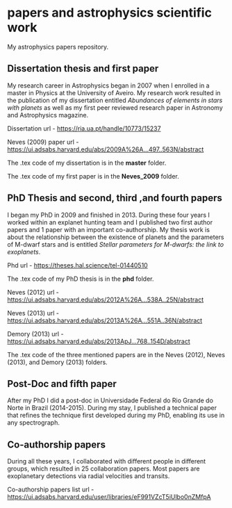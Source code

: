 # papers and astrophysics scientific work

My astrophysics papers repository.

## Dissertation thesis and first paper

My research career in Astrophysics began in 2007 when I enrolled in a master in Physics at the University of Aveiro. My research work resulted in the publication of my dissertation entitled *Abundances of elements in stars with planets* as well as my first peer reviewed research paper in Astronomy and Astrophysics magazine.

Dissertation url - <https://ria.ua.pt/handle/10773/15237>

Neves (2009) paper url - <https://ui.adsabs.harvard.edu/abs/2009A%26A...497..563N/abstract>

The .tex code of my dissertation is in the **master** folder.

The .tex code of my first paper is in the **Neves_2009** folder.

## PhD Thesis and second, third ,and fourth papers

I began my PhD in 2009 and finished in 2013. During these four years I worked within an explanet hunting team and I published two first author papers and 1 paper with an important co-authorship. My thesis work is about the relationship between the existence of planets and the parameters of M-dwarf stars and is entitled *Stellar parameters for M-dwarfs: the link to exoplanets*.

Phd url - <https://theses.hal.science/tel-01440510>

The .tex code of my PhD thesis is in the **phd** folder.

Neves (2012) url - <https://ui.adsabs.harvard.edu/abs/2012A%26A...538A..25N/abstract>

Neves (2013) url - <https://ui.adsabs.harvard.edu/abs/2013A%26A...551A..36N/abstract>

Demory (2013) url - <https://ui.adsabs.harvard.edu/abs/2013ApJ...768..154D/abstract>

The .tex code of the three mentioned papers are in the Neves (2012), Neves (2013), and Demory (2013) folders.

## Post-Doc and fifth paper

After my PhD I did a post-doc in Universidade Federal do Rio Grande do Norte in Brazil (2014-2015). During my stay, I published a technical paper that refines the technique first developed during my PhD, enabling its use in any spectrograph.

## Co-authorship papers

During all these years, I collaborated with different people in different groups, which resulted in 25 collaboration papers. Most papers are exoplanetary detections via radial velocities and transits.

Co-authorship papers list url - <https://ui.adsabs.harvard.edu/user/libraries/eF991VZcT5iUlbo0nZMfpA>
